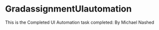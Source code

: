 # GradassignmentUIautomation


This is the Completed UI Automation task completed:
By Michael Nashed 
